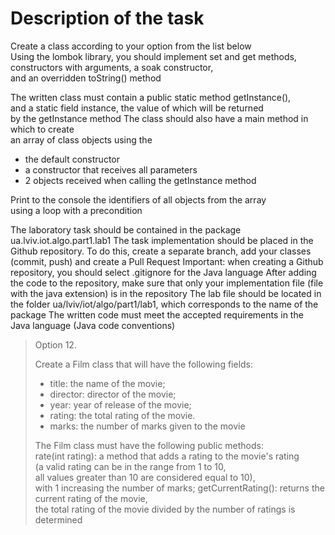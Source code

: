 # Description of the task

Create a class according to your option from the list below  
Using the lombok library, you should implement set and get methods,  
constructors with arguments, a soak constructor,  
and an overridden toString() method  

The written class must contain a public static method getInstance(),  
and a static field instance, the value of which will be returned  
by the getInstance method
The class should also have a main method in which to create  
an array of class objects using the
- the default constructor
- a constructor that receives all parameters
- 2 objects received when calling the getInstance method

Print to the console the identifiers of all objects from the array  
using a loop with a precondition

The laboratory task should be contained in the package ua.lviv.iot.algo.part1.lab1
The task implementation should be placed in the Github repository. To do this, create a separate branch, add your classes (commit, push) and create a Pull Request
Important: when creating a Github repository, you should select .gitignore for the Java language
After adding the code to the repository, make sure that only your implementation file (file with the java extension) is in the repository
The lab file should be located in the folder ua/lviv/iot/algo/part1/lab1, which corresponds to the name of the package
The written code must meet the accepted requirements in the Java language (Java code conventions)

> Option 12.
>
> Create a Film class that will have the following fields:
> - title: the name of the movie;
> - director: director of the movie;
> - year: year of release of the movie;
> - rating: the total rating of the movie.
> - marks: the number of marks given to the movie
>
> The Film class must have the following public methods:  
> rate(int rating): a method that adds a rating to the movie's rating  
> (a valid rating can be in the range from 1 to 10,  
> all values greater than 10 are considered equal to 10),  
> with 1 increasing the number of marks;
> getCurrentRating(): returns the current rating of the movie,  
> the total rating of the movie divided by the number of ratings is determined

